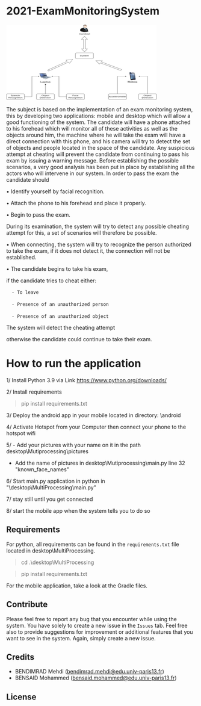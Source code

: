 # 2021-ExamMonitoringSystem
![Alt text](image_system.png?raw=true)

The subject is based on the implementation of an exam monitoring system, this by developing two applications: mobile and desktop which will allow a good functioning of the system.
The candidate will have a phone attached to his forehead which will monitor all of these activities as well as the objects around him, the machine where he will take the exam will have a direct connection with this phone, and his camera will try to detect the set of objects and people located in the space of the candidate. Any suspicious attempt at cheating will prevent the candidate from continuing to pass his exam by issuing a warning message.
Before establishing the possible scenarios, a very good analysis has been put in place by establishing all the actors who will intervene in our system.
In order to pass the exam the candidate should

• Identify yourself by facial recognition.

• Attach the phone to his forehead and place it properly.

• Begin to pass the exam.

During its examination, the system will try to detect any possible cheating attempt for this, a set of scenarios will therefore be possible.

• When connecting, the system will try to recognize the person authorized to take the exam, if it does not detect it, the connection will not be established.

• The candidate begins to take his exam,

if the candidate tries to cheat either:

      - To leave

      - Presence of an unauthorized person
      
      - Presence of an unauthorized object

The system will detect the cheating attempt

otherwise the candidate could continue to take their exam.


# How to run the application

1/ Install Python 3.9 via Link https://www.python.org/downloads/

2/ Install requirements

> pip install requirements.txt

3/ Deploy the android app in your mobile located in directory: \android

4/ Activate Hotspot from your Computer then connect your phone to the hotspot wifi

5/ - Add your pictures with your name on it in the path desktop\Mutiprocessing\pictures 
   - Add the name of pictures in desktop\Mutiprocessing\main.py line 32 "known_face_names"

6/ Start main.py application in python in "\desktop\MultiProcessing\main.py"

7/ stay still until you get connected

8/ start the mobile app when the system tells you to do so


## Requirements
For python, all requirements can be found in the `requirements.txt` file located in desktop\MultiProcessing.

> cd .\desktop\MultiProcessing

> pip install requirements.txt

For the mobile application, take a look at the Gradle files.

## Contribute
Please feel free to report any bug that you encounter while using the system. You have solely to create a new issue in the `Issues` tab.
Feel free also to provide suggestions for improvement or additional features that you want to see in the system. Again, simply create a new issue.

## Credits
* BENDIMRAD Mehdi (bendimrad.mehdi@edu.univ-paris13.fr)
* BENSAID Mohammed (bensaid.mohammed@edu.univ-paris13.fr)

## License
